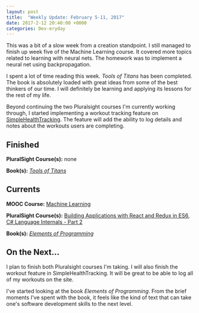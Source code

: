 ```yaml
---
layout: post
title:  "Weekly Update: February 5-11, 2017"
date: 2017-2-12 20:40:00 +0000
categories: Dev-eryday
---
```


This was a bit of a slow week from a creation standpoint. I still managed to finish up week five of the Machine Learning course. It covered more topics related to learning with neural nets. The homework was to implement a neural net using backpropagation.

I spent a lot of time reading this week. *Tools of Titans* has been completed. The book is absolutely loaded with great ideas from some of the best thinkers of our time. I will definitely be learning and applying its lessons for the rest of my life.

Beyond continuing the two Pluralsight courses I'm currently working through, I started implementing a workout tracking feature on [SimpleHealthTracking][sh]. The feature will add the ability to log details and notes about the workouts users are completing.

Finished
--------
**PluralSight Course(s):** none

**Book(s):** *[Tools of Titans][tools]*

Currents
--------
**MOOC Course:** [Machine Learning][ML]

**PluralSight Course(s):** [Building Applications with React and Redux in ES6][React], [C# Language Internals - Part 2][cs]

**Book(s):** *[Elements of Programming][ep]*

On the Next...
--------
I plan to finish both Pluralsight courses I'm taking. I will also finish the workout feature in SimpleHealthTracking. It will be great to be able to log all of my workouts on the site. 

I've started looking at the book *Elements of Programming*. From the brief moments I've spent with the book, it feels like the kind of text that can take one's software development skills to the next level.

[React]: https://app.pluralsight.com/library/courses/react-redux-react-router-es6/table-of-contents
[ML]: https://www.coursera.org/learn/machine-learning/
[tools]: https://www.amazon.com/Tools-Titans-Billionaires-World-Class-Performers-ebook/dp/B01HSMRWNU/ref=sr_1_1?ie=UTF8&qid=1485140826&sr=8-1&keywords=tools+of+titans
[cs]: https://app.pluralsight.com/library/courses/csharp-language-internals-part2/table-of-contents
[core]: https://app.pluralsight.com/library/courses/aspdotnetcore-implementing-securing-api/table-of-contents
[adm]: https://www.amazon.com/Algorithm-Design-Manual-Steven-Skiena/dp/1848000693/ref=sr_1_1?ie=UTF8&qid=1485650572&sr=8-1&keywords=algorithm+design+manual
[sh]: http://www.simplehealthtracking.com/
[ep]: https://www.amazon.com/Elements-Programming-Alexander-Stepanov/dp/032163537X/ref=sr_1_1?ie=UTF8&qid=1486938772&sr=8-1&keywords=elements+of+programming